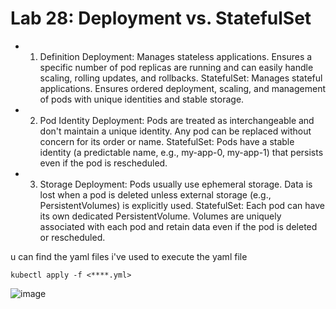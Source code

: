 # Lab 28: Deployment vs. StatefulSet

- 1. Definition
Deployment: Manages stateless applications. Ensures a specific number of pod replicas are running and can easily handle scaling, rolling updates, and rollbacks.
StatefulSet: Manages stateful applications. Ensures ordered deployment, scaling, and management of pods with unique identities and stable storage.
- 2. Pod Identity
Deployment: Pods are treated as interchangeable and don't maintain a unique identity. Any pod can be replaced without concern for its order or name.
StatefulSet: Pods have a stable identity (a predictable name, e.g., my-app-0, my-app-1) that persists even if the pod is rescheduled.
- 3. Storage
Deployment: Pods usually use ephemeral storage. Data is lost when a pod is deleted unless external storage (e.g., PersistentVolumes) is explicitly used.
StatefulSet: Each pod can have its own dedicated PersistentVolume. Volumes are uniquely associated with each pod and retain data even if the pod is deleted or rescheduled.

u can find the yaml files i've used 
to execute the yaml file 
```
kubectl apply -f <****.yml>
```
![image](https://github.com/user-attachments/assets/12e67757-90e3-4b6f-8353-b74e29d41153)
